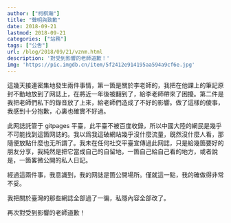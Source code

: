 ```yaml
---
author: ["柯棋瀚"]
title: "聲明與致歉"
date: 2018-09-21
lastmod: 2018-09-21
categories: ["站務"]
tags: ["公吿"]
url: /blog/2018/09/21/vznm.html
description: '對受到影響的老師道歉！'
img: 'https://pic.imgdb.cn/item/5f2412e914195aa594a9cf6e.jpg'
---
```


這幾天接連密集地發生兩件事情，第一箇是關於李老師的，我把在他課上的筆記原封不動地放到了网誌上，在將近一年後被翻到了，給李老師帶來了困擾。第二件是我把老師們私下的錄音放了上來，給老師們造成了不好的影響。做了這樣的傻事，我感到十分抱歉，心裏也確實不好過。

此网誌託管于 gitpages 平臺，此平臺不被百度收錄，所以中國大陸的網民是幾乎不可能找到這箇网誌的。我以爲我這破網站幾乎沒什麼流量，旣然沒什麼人看，那隨便放點什麼也无所謂了。我未在任何社交平臺宣傳過此网誌，只是給幾箇要好的朋友分享，我純然是把它當成自己的自留地，一箇自己給自己看的地方，或者說是，一箇畧微公開的私人日記。

經過這兩件事，我意識到，我的网誌是箇公開場所。僅就這一點，我的確做得非常不妥。

我把關於臺灣的那些網誌全部過了一徧，私隱內容全部改了。

再次對受到影響的老師道歉！